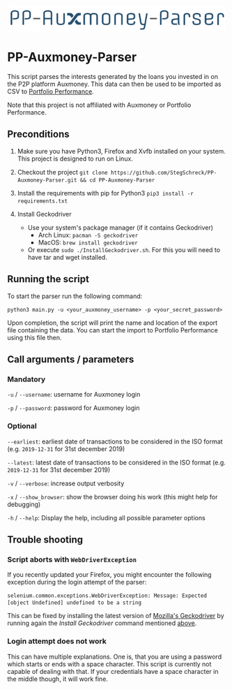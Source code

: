 <p align="center">
  <img src="https://raw.githubusercontent.com/StegSchreck/PP-Auxmoney-Parser/master/PP-Auxmoney-Parser.png" width="500px">
</p>

# PP-Auxmoney-Parser
This script parses the interests generated by the loans you invested in on the P2P platform Auxmoney.
This data can then be used to be imported as CSV to [Portfolio Performance](https://www.portfolio-performance.info/).

Note that this project is not affiliated with Auxmoney or Portfolio Performance.

## Preconditions
1. Make sure you have Python3, Firefox and Xvfb installed on your system. This project is designed to run on Linux.
1. Checkout the project
    `git clone https://github.com/StegSchreck/PP-Auxmoney-Parser.git && cd PP-Auxmoney-Parser`
1. Install the requirements with pip for Python3
    `pip3 install -r requirements.txt`
1. Install Geckodriver

      * Use your system's package manager (if it contains Geckodriver)
        * Arch Linux: `pacman -S geckodriver`
        * MacOS: `brew install geckodriver`
      * Or execute `sudo ./InstallGeckodriver.sh`.
        For this you will need to have tar and wget installed.

## Running the script
To start the parser run the following command:
```
python3 main.py -u <your_auxmoney_username> -p <your_secret_password>
```

Upon completion, the script will print the name and location of the export file containing the data.
You can start the import to Portfolio Performance using this file then.

## Call arguments / parameters
### Mandatory
`-u` / `--username`: username for Auxmoney login

`-p` / `--password`: password for Auxmoney login

### Optional
`--earliest`: earliest date of transactions to be considered in the ISO format (e.g. `2019-12-31` for 31st december 2019)

`--latest`: latest date of transactions to be considered in the ISO format (e.g. `2019-12-31` for 31st december 2019)

`-v` / `--verbose`: increase output verbosity

`-x` / `--show_browser`: show the browser doing his work (this might help for debugging)

`-h` / `--help`: Display the help, including all possible parameter options

## Trouble shooting
### Script aborts with `WebDriverException`
If you recently updated your Firefox, you might encounter the following exception during the login attempt of the parser:
```
selenium.common.exceptions.WebDriverException: Message: Expected [object Undefined] undefined to be a string
```

This can be fixed by installing the latest version of [Mozilla's Geckodriver](https://github.com/mozilla/geckodriver)
by running again the _Install Geckodriver_ command mentioned [above](#preconditions).

### Login attempt does not work
This can have multiple explanations.
One is, that you are using a password which starts or ends with a space character.
This script is currently not capable of dealing with that.
If your credentials have a space character in the middle though, it will work fine. 
